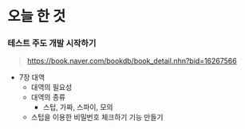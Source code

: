 # 오늘 한 것

### 테스트 주도 개발 시작하기

> https://book.naver.com/bookdb/book_detail.nhn?bid=16267566

- 7장 대역
  - 대역의 필요성
  - 대역의 종류
    - 스텁, 가짜, 스파이, 모의
  - 스텁을 이용한 비밀번호 체크하기 기능 만들기
